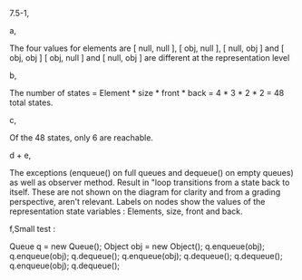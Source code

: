 7.5-1, 

a, 

The four values for elements are [ null, null ], [ obj, null ], [ null, obj ] and [ obj, obj ]
[ obj, null ] and [ null, obj ] are different at the representation level

b, 

The number of states = Element * size * front * back = 4 * 3 * 2 * 2 = 48 total states.

c,

Of the 48 states, only 6 are reachable.

d + e,

The exceptions (enqueue() on full queues and dequeue() on empty queues) as well as observer method. Result in "loop transitions from a state back to itself.
These are not shown on the diagram for clarity and from a grading perspective, aren't relevant. Labels on nodes show the values of the representation state variables : Elements, size, front and back.

f,Small test :

Queue q = new Queue();
Object obj = new Object();
q.enqueue(obj);
q.enqueue(obj);
q.dequeue();
q.enqueue(obj);
q.dequeue();
q.dequeue();
q.enqueue(obj);
q.dequeue();


